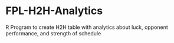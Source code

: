 # FPL-H2H-Analytics
R Program to create H2H table with analytics about luck, opponent performance, and strength of schedule
